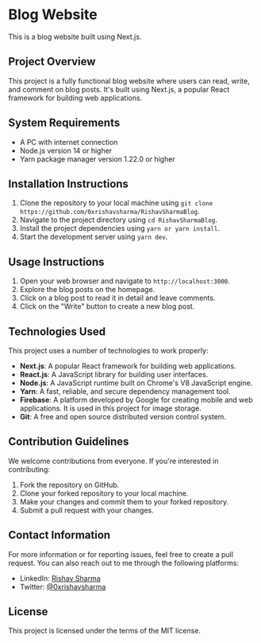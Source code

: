 # Blog Website

This is a blog website built using Next.js.

## Project Overview

This project is a fully functional blog website where users can read, write, and comment on blog posts. It's built using Next.js, a popular React framework for building web applications.

## System Requirements

- A PC with internet connection
- Node.js version 14 or higher
- Yarn package manager version 1.22.0 or higher

## Installation Instructions

1. Clone the repository to your local machine using `git clone https://github.com/0xrishavsharma/RishavSharmaBlog`.
2. Navigate to the project directory using `cd RishavSharmaBlog`.
3. Install the project dependencies using `yarn or yarn install`.
4. Start the development server using `yarn dev`.

## Usage Instructions

1. Open your web browser and navigate to `http://localhost:3000`.
2. Explore the blog posts on the homepage.
3. Click on a blog post to read it in detail and leave comments.
4. Click on the "Write" button to create a new blog post.

## Technologies Used

This project uses a number of technologies to work properly:

- **Next.js**: A popular React framework for building web applications.
- **React.js**: A JavaScript library for building user interfaces.
- **Node.js**: A JavaScript runtime built on Chrome's V8 JavaScript engine.
- **Yarn**: A fast, reliable, and secure dependency management tool.
- **Firebase**: A platform developed by Google for creating mobile and web applications. It is used in this project for image storage.
- **Git**: A free and open source distributed version control system.

## Contribution Guidelines

We welcome contributions from everyone. If you're interested in contributing:

1. Fork the repository on GitHub.
2. Clone your forked repository to your local machine.
3. Make your changes and commit them to your forked repository.
4. Submit a pull request with your changes.

## Contact Information

For more information or for reporting issues, feel free to create a pull request. You can also reach out to me through the following platforms:

- LinkedIn: [Rishav Sharma](https://www.linkedin.com/in/0xrishavsharma/)
- Twitter: [@0xrishavsharma](https://twitter.com/Y0xrishavsharma)

## License

This project is licensed under the terms of the MIT license.

